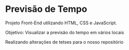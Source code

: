# Previsão de Tempo 

Projeto Front-End utilizando HTML, CSS e JavaScript.

Objetivo: Visualizar a previsão do tempo em vários locais 

Realizando alterações de tetses para o nosso repositório